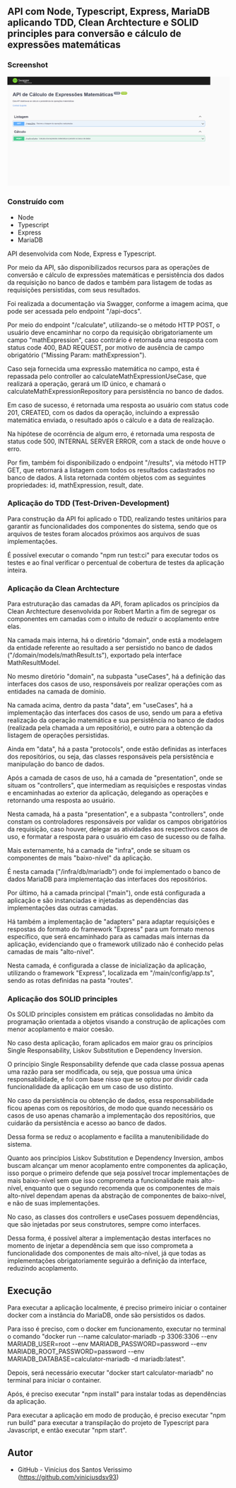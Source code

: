 ## API com Node, Typescript, Express, MariaDB aplicando TDD, Clean Archtecture e SOLID principles para conversão e cálculo de expressões matemáticas

### Screenshot

![](./screenshot.png)

### Construído com

-   Node
-   Typescript
-   Express
-   MariaDB

API desenvolvida com Node, Express e Typescript.

Por meio da API, são disponibilizados recursos para as operações de conversão e cálculo de expressões matemáticas e persistência dos dados da requisição no banco de dados e também para listagem de todas as requisições persistidas, com seus resultados.

Foi realizada a documentação via Swagger, conforme a imagem acima, que pode ser acessada pelo endpoint "/api-docs".

Por meio do endpoint "/calculate", utilizando-se o método HTTP POST, o usuário deve encaminhar no corpo da requisição obrigatoriamente um campo "mathExpression", caso contrário é retornada uma resposta com status code 400, BAD REQUEST, por motivo de ausência de campo obrigatório ("Missing Param: mathExpression").

Caso seja fornecida uma expressão matemática no campo, esta é repassada pelo controller ao calculateMathExpressionUseCase, que realizará a operação, gerará um ID único, e chamará o calculateMathExpressionRepository para persistência no banco de dados.

Em caso de sucesso, é retornada uma resposta ao usuário com status code 201, CREATED, com os dados da operação, incluindo a expressão matemática enviada, o resultado após o cálculo e a data de realização.

Na hipótese de ocorrência de algum erro, é retornada uma resposta de status code 500, INTERNAL SERVER ERROR, com a stack de onde houve o erro.

Por fim, também foi disponibilizado o endpoint "/results", via método HTTP GET, que retornará a listagem com todos os resultados cadastrados no banco de dados. A lista retornada contém objetos com as seguintes propriedades: id, mathExpression, result, date. 

### Aplicação do TDD (Test-Driven-Development)

Para construção da API foi aplicado o TDD, realizando testes unitários para garantir as funcionalidades dos componentes do sistema, sendo que os arquivos de testes foram alocados próximos aos arquivos de suas implementações.

É possível executar o comando "npm run test:ci" para executar todos os testes e ao final verificar o percentual de cobertura de testes da aplicação inteira.

### Aplicação da Clean Archtecture

Para estruturação das camadas da API, foram aplicados os princípios da Clean Archtecture desenvolvida por Robert Martin a fim de segregar os componentes em camadas com o intuito de reduzir o acoplamento entre elas.

Na camada mais interna, há o diretório "domain", onde está a modelagem da entidade referente ao resultado a ser persistido no banco de dados ("/domain/models/mathResult.ts"), exportado pela interface MathResultModel.

No mesmo diretório "domain", na subpasta "useCases", há a definição das interfaces dos casos de uso, responsáveis por realizar operações com as entidades na camada de domínio.

Na camada acima, dentro da pasta "data", em "useCases", há a implementação das interfaces dos casos de uso, sendo um para a efetiva realização da operação matemática e sua persistência no banco de dados (realizada pela chamada a um repositório), e outro para a obtenção da listagem de operações persistidas.

Ainda em "data", há a pasta "protocols", onde estão definidas as interfaces dos repositórios, ou seja, das classes responsáveis pela persistência e manipulação do banco de dados.

Após a camada de casos de uso, há a camada de "presentation", onde se situam os "controllers", que intermediam as requisições e respostas vindas e encaminhadas ao exterior da aplicação, delegando as operações e retornando uma resposta ao usuário.

Nesta camada, há a pasta "presentation", e a subpasta "controllers", onde constam os controladores responsáveis por validar os campos obrigatórios da requisição, caso houver, delegar as atividades aos respectivos casos de uso, e formatar a resposta para o usuário em caso de sucesso ou de falha.

Mais externamente, há a camada de "infra", onde se situam os componentes de mais "baixo-nível" da aplicação.

É nesta camada ("/infra/db/mariadb") onde foi implementado o banco de dados MariaDB para implementação das interfaces dos repositórios.

Por último, há a camada principal ("main"), onde está configurada a aplicação e são instanciadas e injetadas as dependências das implementações das outras camadas.

Há também a implementação de "adapters" para adaptar requisições e respostas do formato do framework "Express" para um formato menos específico, que será encaminhado para as camadas mais internas da aplicação, evidenciando que o framework utilizado não é conhecido pelas camadas de mais "alto-nível".

Nesta camada, é configurada a classe de inicialização da aplicação, utilizando o framework "Express", localizada em "/main/config/app.ts", sendo as rotas definidas na pasta "routes".

### Aplicação dos SOLID principles

Os SOLID principles consistem em práticas consolidadas no âmbito da programação orientada a objetos visando a construção de aplicações com menor acoplamento e maior coesão.

No caso desta aplicação, foram aplicados em maior grau os princípios Single Responsability, Liskov Substitution e Dependency Inversion.

O princípio Single Responsability defende que cada classe possua apenas uma razão para ser modificada, ou seja, que possua uma única responsabilidade, e foi com base nisso que se optou por dividir cada funcionalidade da aplicação em um caso de uso distinto.

No caso da persistência ou obtenção de dados, essa responsabilidade ficou apenas com os repositórios, de modo que quando necessário os casos de uso apenas chamarão a implementação dos repositórios, que cuidarão da persistência e acesso ao banco de dados.

Dessa forma se reduz o acoplamento e facilita a manutenibilidade do sistema.

Quanto aos princípios Liskov Substitution e Dependency Inversion, ambos buscam alcançar um menor acoplamento entre componentes da aplicação, isso porque o primeiro defende que seja possível trocar implementações de mais baixo-nível sem que isso comprometa a funcionalidade mais alto-nível, enquanto que o segundo recomenda que os componentes de mais alto-nível dependam apenas da abstração de componentes de baixo-nível, e não de suas implementações.

No caso, as classes dos controllers e useCases possuem dependências, que são injetadas por seus construtores, sempre como interfaces.

Dessa forma, é possível alterar a implementação destas interfaces no momento de injetar a dependência sem que isso comprometa a funcionalidade dos componentes de mais alto-nível, já que todas as implementações obrigatoriamente seguirão a definição da interface, reduzindo acoplamento. 

## Execução

Para executar a aplicação localmente, é preciso primeiro iniciar o container docker com a instância do MariaDB, onde são persistidos os dados.

Para isso é preciso, com o docker em funcionamento, executar no terminal o comando "docker run --name calculator-mariadb -p 3306:3306 --env MARIADB_USER=root --env MARIADB_PASSWORD=password --env MARIADB_ROOT_PASSWORD=password --env MARIADB_DATABASE=calculator-mariadb -d mariadb:latest".

Depois, será necessário executar "docker start calculator-mariadb" no terminal para iniciar o container.

Após, é preciso executar "npm install" para instalar todas as dependências da aplicação.

Para executar a aplicação em modo de produção, é preciso executar "npm run build" para executar a transpilação do projeto de Typescript para Javascript, e então executar "npm start".

## Autor

-   GitHub - Vinícius dos Santos Verissimo (https://github.com/viniciusdsv93)
